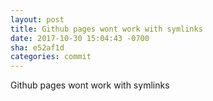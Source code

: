 ```yaml
---
layout: post
title: Github pages wont work with symlinks
date: 2017-10-30 15:04:43 -0700
sha: e52af1d
categories: commit
---
```

Github pages wont work with symlinks
